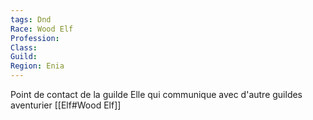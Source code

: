 ```yaml
---
tags: Dnd
Race: Wood Elf
Profession:
Class:
Guild:
Region: Enia
---
```


Point de contact de la guilde
Elle qui communique avec d'autre guildes aventurier
[[Elf#Wood Elf]]


